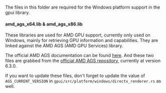 The files in this folder are required for the Windows platform support in the gpui library.


#### amd_ags_x64.lib & amd_ags_x86.lib

These libraries are used for AMD GPU support, currently only used on Windows, mainly for retrieving GPU information and capabilities. They are linked against the AMD AGS (AMD GPU Services) library.

The official AMD AGS documentation can be found [here](https://gpuopen.com/amd-gpu-services-ags-library). And these two files are grabbed from the [official AMD AGS repository](https://github.com/GPUOpen-LibrariesAndSDKs/AGS_SDK), currently at version 6.3.0.

If you want to update these files, don't forget to update the value of `AGS_CURRENT_VERSION` in `gpui/src/platform/windows/directx_renderer.rs` as well.
